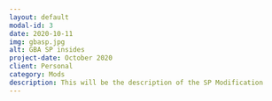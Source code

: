 ```yaml
---
layout: default
modal-id: 3
date: 2020-10-11
img: gbasp.jpg
alt: GBA SP insides
project-date: October 2020
client: Personal
category: Mods
description: This will be the description of the SP Modification
---
```

